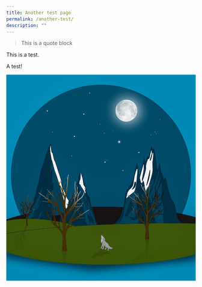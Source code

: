 ```yaml
---
title: Another test page
permalink: /another-test/
description: ""
---
```

> This is a quote block

This is a test.

A test!

![Test](/images/mountains-g80d215c20_1280.jpg)